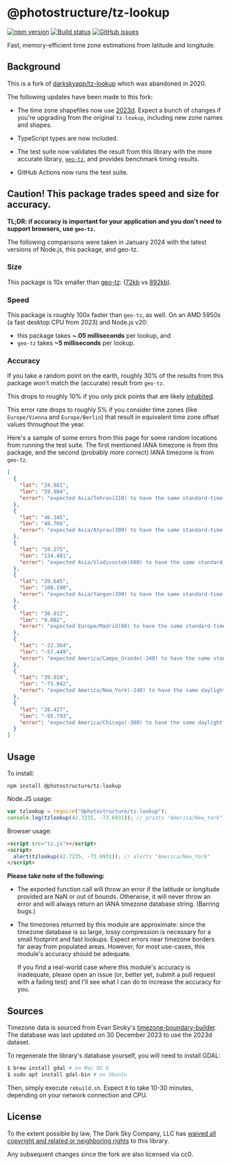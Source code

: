 # @photostructure/tz-lookup

[![npm version](https://img.shields.io/npm/v/@photostructure/tz-lookup.svg)](https://www.npmjs.com/package/@photostructure/tz-lookup)
[![Build status](https://github.com/photostructure/tz-lookup/actions/workflows/node.js.yml/badge.svg?branch=main)](https://github.com/photostructure/tz-lookup/actions/workflows/node.js.yml)
[![GitHub issues](https://img.shields.io/github/issues/photostructure/tz-lookup.svg)](https://github.com/photostructure/tz-lookup/issues)

Fast, memory-efficient time zone estimations from latitude and longitude.

## Background

This is a fork of [darkskyapp/tz-lookup](https://github.com/darkskyapp/tz-lookup-oss) which was abandoned in 2020.

The following updates have been made to this fork:

- The time zone shapefiles now use
  [2023d](https://github.com/evansiroky/timezone-boundary-builder/releases/tag/2023d). Expect a bunch of changes if you're upgrading from the original `tz-lookup`, including new zone names and shapes.

- TypeScript types are now included.

- The test suite now validates the result from this library with the more accurate library, [`geo-tz`](https://github.com/evansiroky/node-geo-tz/), and provides benchmark timing results.

- GitHub Actions now runs the test suite.

## Caution! This package trades speed and size for accuracy.

**TL;DR: if accuracy is important for your application and you don't need to support browsers, use `geo-tz`.**

The following comparisons were taken in January 2024 with the latest versions of Node.js, this package, and geo-tz.

### Size

This package is 10x smaller than
[geo-tz](https://github.com/evansiroky/node-geo-tz/):
([72kb](https://bundlephobia.com/package/@photostructure/tz-lookup@9.0.0) vs
[892kb](https://bundlephobia.com/package/geo-tz@8.0.1)).

### Speed

This package is roughly 100x faster than `geo-tz`, as well. On an AMD 5950x (a fast desktop CPU from 2023) and Node.js v20:

- this package takes **~.05 milliseconds** per lookup, and
- `geo-tz` takes **~5 milliseconds** per lookup.

### Accuracy

If you take a random point on the earth, roughly 30% of the results from this package won't match the (accurate) result from `geo-tz`.

This drops to roughly 10% if you only pick points that are likely [inhabited](https://github.com/darkskyapp/inhabited).

This error rate drops to roughly 5% if you consider time zones (like `Europe/Vienna` and `Europe/Berlin`) that result in equivalent time zone offset values throughout the year.

Here's a sample of some errors from this page for some random locations from running the test suite. The first mentioned IANA timezone is from this package, and the second (probably more correct) IANA timezone is from `geo-tz`. 

```json
[
  {
    "lat": "24.881",
    "lon": "59.984",
    "error": "expected Asia/Tehran(210) to have the same standard-time offset as Etc/GMT-4(240)"
  },
  {
    "lat": "46.345",
    "lon": "48.766",
    "error": "expected Asia/Atyrau(300) to have the same standard-time offset as Europe/Astrakhan(240)"
  },
  {
    "lat": "59.275",
    "lon": "134.481",
    "error": "expected Asia/Vladivostok(600) to have the same standard-time offset as Asia/Khandyga(540)"
  },
  {
    "lat": "20.645",
    "lon": "100.190",
    "error": "expected Asia/Yangon(390) to have the same standard-time offset as Asia/Jakarta(420)"
  },
  {
    "lat": "38.012",
    "lon": "0.082",
    "error": "expected Europe/Madrid(60) to have the same standard-time offset as Etc/GMT(0)"
  },
  {
    "lat": "-22.364",
    "lon": "-57.449",
    "error": "expected America/Campo_Grande(-240) to have the same standard-time offset as America/Asuncion(-180)"
  },
  {
    "lat": "39.018",
    "lon": "-73.842",
    "error": "expected America/New_York(-240) to have the same daylight-savings-time offset as Etc/GMT+5(-300)"
  },
  {
    "lat": "28.427",
    "lon": "-95.793",
    "error": "expected America/Chicago(-300) to have the same daylight-savings-time offset as Etc/GMT+6(-360)"
  }
]
```


## Usage

To install:

    npm install @photostructure/tz-lookup

Node.JS usage:

```javascript
var tzlookup = require("@photostructure/tz-lookup");
console.log(tzlookup(42.7235, -73.6931)); // prints "America/New_York"
```

Browser usage:

```html
<script src="tz.js"></script>
<script>
  alert(tzlookup(42.7235, -73.6931)); // alerts "America/New_York"
</script>
```

**Please take note of the following:**

- The exported function call will throw an error if the latitude or longitude
  provided are NaN or out of bounds. Otherwise, it will never throw an error
  and will always return an IANA timezone database string. (Barring bugs.)

- The timezones returned by this module are approximate: since the timezone
  database is so large, lossy compression is necessary for a small footprint
  and fast lookups. Expect errors near timezone borders far away from
  populated areas. However, for most use-cases, this module's accuracy should
  be adequate.

  If you find a real-world case where this module's accuracy is inadequate,
  please open an issue (or, better yet, submit a pull request with a failing
  test) and I'll see what I can do to increase the accuracy for you.

## Sources

Timezone data is sourced from Evan Siroky's [timezone-boundary-builder][tbb].
The database was last updated on 30 December 2023 to use the 2023d dataset.

To regenerate the library's database yourself, you will need to install GDAL:

```sh
$ brew install gdal # on Mac OS X
$ sudo apt install gdal-bin # on Ubuntu
```

Then, simply execute `rebuild.sh`. Expect it to take 10-30 minutes, depending
on your network connection and CPU.

[tbb]: https://github.com/evansiroky/timezone-boundary-builder/

## License

To the extent possible by law, The Dark Sky Company, LLC has [waived all
copyright and related or neighboring rights][cc0] to this library.

[cc0]: http://creativecommons.org/publicdomain/zero/1.0/

Any subsequent changes since the fork are also licensed via cc0.

